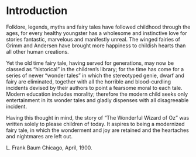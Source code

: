 # Introduction

Folklore, legends, myths and fairy tales have followed childhood
through the ages, for every healthy youngster has a wholesome and
instinctive love for stories fantastic, marvelous and manifestly
unreal. The winged fairies of Grimm and Andersen have brought more
happiness to childish hearts than all other human creations.

Yet the old time fairy tale, having served for generations, may now be
classed as “historical” in the children’s library; for the time has
come for a series of newer “wonder tales” in which the stereotyped
genie, dwarf and fairy are eliminated, together with all the horrible
and blood-curdling incidents devised by their authors to point a
fearsome moral to each tale. Modern education includes morality;
therefore the modern child seeks only entertainment in its wonder tales
and gladly dispenses with all disagreeable incident.

Having this thought in mind, the story of “The Wonderful Wizard of Oz”
was written solely to please children of today. It aspires to being a
modernized fairy tale, in which the wonderment and joy are retained and
the heartaches and nightmares are left out.

L. Frank Baum
Chicago, April, 1900.

